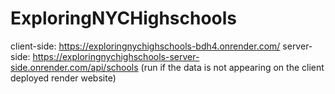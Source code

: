 # ExploringNYCHighschools
client-side: https://exploringnychighschools-bdh4.onrender.com/
server-side: https://exploringnychighschools-server-side.onrender.com/api/schools (run if the data is not appearing on the client deployed render website)
